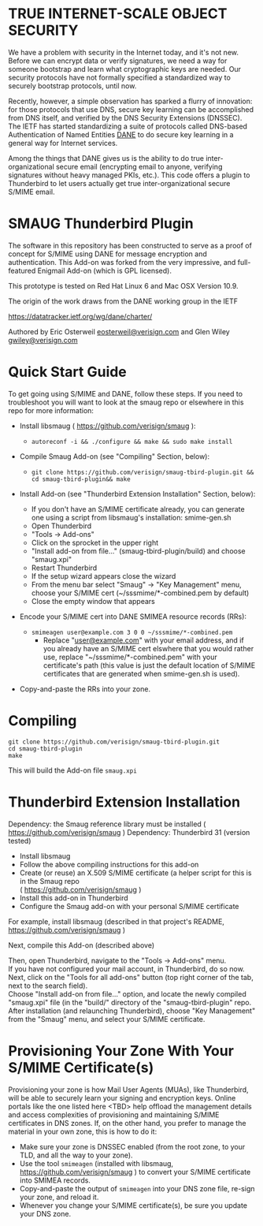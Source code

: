 TRUE INTERNET-SCALE OBJECT SECURITY
===========

We have a problem with security in the Internet today, and it's not new.  Before we can encrypt data or 
verify signatures, we need a way for someone bootstrap and learn what cryptographic keys are needed.
Our security protocols have not formally specified a standardized way to securely bootstrap protocols, until
now.

Recently, however, a simple observation has sparked a flurry of innovation: for those protocols that use DNS,
secure key learning can be accomplished from DNS itself, and verified by the DNS Security Extensions
(DNSSEC).
The IETF has started standardizing a suite of protocols called DNS-based Authentication of Named Entities
[DANE](https://datatracker.ietf.org/wg/dane/charter/) to do secure key learning in a general way for 
Internet services.  

Among the things that DANE gives us is the ability to do true inter-organizational secure email (encrypting
email to anyone, verifying signatures without heavy managed PKIs, etc.).  This code offers a plugin to
Thunderbird to let users actually get true inter-organizational secure S/MIME email.


SMAUG Thunderbird Plugin
==========

The software in this repository has been constructed to serve as a proof of concept for 
S/MIME using DANE for message encryption and authentication.  This Add-on was forked from
the very impressive, and full-featured Enigmail Add-on (which is GPL licensed).

This prototype is tested on Red Hat Linux 6 and Mac OSX Version 10.9.

The origin of the work draws from the DANE working group in the IETF

  https://datatracker.ietf.org/wg/dane/charter/

Authored by Eric Osterweil eosterweil@verisign.com and Glen Wiley gwiley@verisign.com

Quick Start Guide
=================

To get going using S/MIME and DANE, follow these steps.  If you need 
to troubleshoot you will want to look at the smaug repo or elsewhere in this repo for more information:

* Install libsmaug ( https://github.com/verisign/smaug ):
  * ```autoreconf -i && ./configure && make && sudo make install```
* Compile Smaug Add-on (see &quot;Compiling&quot; Section, below):
  * ``git clone https://github.com/verisign/smaug-tbird-plugin.git && cd smaug-tbird-plugin&& make``
* Install Add-on (see &quot;Thunderbird Extension Installation&quot; Section, below):
  * If you don't have an S/MIME certificate already, you can generate one using a script from libsmaug's
installation: smime-gen.sh
  * Open Thunderbird
  * "Tools -> Add-ons"
  * Click on the sprocket in the upper right
  * "Install add-on from file..." (smaug-tbird-plugin/build) and choose "smaug.xpi"
  * Restart Thunderbird
  * If the setup wizard appears close the wizard
  * From the menu bar select "Smaug" -> "Key Management" menu, choose your S/MIME cert (~/sssmime/*-combined.pem by default)
  * Close the empty window that appears
* Encode your S/MIME cert into DANE SMIMEA resource records (RRs):
  * ``smimeagen user@example.com 3 0 0 ~/sssmime/*-combined.pem``
    * Replace &quot;user@example.com&quot; with your email address, and 
if you already have an S/MIME cert elswhere that you would rather use, replace 
&quot;~/sssmime/*-combined.pem&quot; with your certificate's path (this value
is just the default location of S/MIME certificates that are generated when smime-gen.sh is used). 

* Copy-and-paste the RRs into your zone.

Compiling
===========

```
git clone https://github.com/verisign/smaug-tbird-plugin.git
cd smaug-tbird-plugin
make
```

This will build the Add-on file ``smaug.xpi``


Thunderbird Extension Installation
===================================
Dependency: the Smaug reference library must be installed ( https://github.com/verisign/smaug )
Dependency: Thunderbird 31 (version tested)

* Install libsmaug
* Follow the above compiling instructions for this add-on
* Create (or reuse) an X.509 S/MIME certificate (a helper script for this is in the Smaug repo  
( https://github.com/verisign/smaug )
* Install this add-on in Thunderbird
* Configure the Smaug add-on with your personal S/MIME certificate

For example, install libsmaug (described in that project's README, https://github.com/verisign/smaug )

Next, compile this Add-on (described above)

Then, open Thunderbird, navigate to the "Tools -> Add-ons" menu.
<br/>
If you have not configured your mail account, in Thunderbird, do so now.
</br>
Next, click on the "Tools for all add-ons" button (top right corner of the tab, next to the search field).
<br/>
Choose "Install add-on from file..." option, and locate the newly compiled "smaug.xpi" file (in the "build/"
directory of the "smaug-tbird-plugin" repo.
<br/>
After installation (and relaunching Thunderbird), choose "Key Management" from the "Smaug" menu, and select your
S/MIME certificate.

Provisioning Your Zone With Your S/MIME Certificate(s)
=====================================================

Provisioning your zone is how Mail User Agents (MUAs), like Thunderbird, will be able to securely learn your 
signing and encryption keys.  Online portals like the one listed here &lt;TBD&gt; help offload the management 
details and access complexities of provisioning and maintaining S/MIME certificates in DNS zones.  If, on 
the other hand, you prefer to manage the material in your own zone, this is how to do it:

* Make sure your zone is DNSSEC enabled (from the root zone, to your TLD, and all the way to your zone).
* Use the tool ``smimeagen`` (installed with libsmaug, https://github.com/verisign/smaug ) to convert your S/MIME
certificate into SMIMEA records.
* Copy-and-paste the output of ``smimeagen`` into your DNS zone file, re-sign your zone, and reload it.
* Whenever you change your S/MIME certificate(s), be sure you update your DNS zone.
